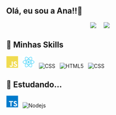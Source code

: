 ## Olá, eu sou a Ana!!👋
<!--
### 💅 Sobre mim
> Font-end é vida
- 🔭 I’m currently working on ...
- 🌱 I’m currently learning ...
- 👯 I’m looking to collaborate on ...
- 🤔 I’m looking for help with ...
- 💬 Ask me about ...
- 📫 How to reach me: ...
- 😄 Pronouns: ...
- ⚡ Fun fact: ...
- 🎓 Bacharelado em Ciência da Computação

-->
<div align="center" class='container'>
  <img style="height: auto; width: 55%;" class="img" src="https://github-readme-stats.vercel.app/api?username=Ana-Leao&show_icons=true&theme=shades-of-purple&include_all_commits=true&count_private=true"/>
  &nbsp;
  &nbsp;
  <img style="height: auto; width: 40%;" class="img" src="https://github-readme-stats.vercel.app/api/top-langs/?username=Ana-Leao&layout=compact&langs_count=7&theme=shades-of-purple"/>
</div>

## 🚀 Minhas Skills
<div>
  <img height="32" src="https://raw.githubusercontent.com/devicons/devicon/master/icons/javascript/javascript-plain.svg" alt="c"/>&nbsp;&nbsp;
  <img height="32" src="https://raw.githubusercontent.com/devicons/devicon/master/icons/react/react-original.svg" alt="Javascript"/>&nbsp;&nbsp;
  <img height="32" src="https://cdn.jsdelivr.net/gh/devicons/devicon/icons/tailwindcss/tailwindcss-plain.svg" alt="CSS"/>&nbsp;&nbsp;
  <img height="32" src="https://cdn.jsdelivr.net/gh/devicons/devicon/icons/html5/html5-original.svg" alt="HTML5"/>&nbsp;&nbsp;
  <img height="32" src="https://cdn.jsdelivr.net/gh/devicons/devicon/icons/css3/css3-original.svg" alt="CSS"/>&nbsp;&nbsp;
</div>

## 🤯 Estudando...
<div>
  <img height="32" src="https://raw.githubusercontent.com/devicons/devicon/master/icons/typescript/typescript-plain.svg" alt="Typescript"/>&nbsp;&nbsp;
  <img height="32" src="https://cdn.jsdelivr.net/gh/devicons/devicon/icons/nodejs/nodejs-original.svg" alt="Nodejs"/>&nbsp;&nbsp;
</div>
